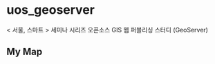 # uos_geoserver

< 서울, 스마트 > 세미나 시리즈
오픈소스 GIS 웹 퍼블리싱 스터디 (GeoServer)

<!doctype html>
<html lang="en">
  <head>
    <link rel="stylesheet" href="https://cdn.jsdelivr.net/gh/openlayers/openlayers.github.io@master/en/v6.4.3/css/ol.css" type="text/css">
    <style>
      .map {
        height: 400px;
        width: 100%;
      }
    </style>
    <script src="https://cdn.jsdelivr.net/gh/openlayers/openlayers.github.io@master/en/v6.4.3/build/ol.js"></script>
    <title>OpenLayers example</title>
  </head>
  <body>
    <h2>My Map</h2>
    <div id="map" class="map"></div>
    <script type="text/javascript">
      var map = new ol.Map({
        target: 'map',
        layers: [
          new ol.layer.Tile({
            source: new ol.source.OSM()
			})
			,new ol.layer.Tile({
            source: new ol.source.TileWMS({
              url: 'http://localhost:8080/geoserver/wms',
              params: {'LAYERS': 'uos:countour'}
            })
          })
        ],
        view: new ol.View({
          center: ol.proj.fromLonLat([127, 37.6]),
          zoom: 9
        })
      });
    </script>
  </body>
</html>
